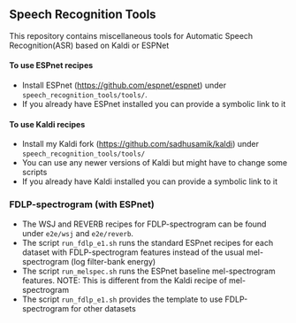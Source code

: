 ## Speech Recognition Tools

This repository contains miscellaneous tools for Automatic Speech Recognition(ASR) based on Kaldi or ESPNet

#### To use ESPnet recipes
* Install ESPnet (https://github.com/espnet/espnet) under `speech_recognition_tools/tools/`.
* If you already have ESPnet installed you can provide a symbolic link to it
  
#### To use Kaldi recipes
* Install my Kaldi fork (https://github.com/sadhusamik/kaldi) under `speech_recognition_tools/tools/`
* You can use any newer versions of Kaldi but might have to change some scripts
* If you already have Kaldi installed you can provide a symbolic link to it

### FDLP-spectrogram (with ESPnet)
* The WSJ and REVERB recipes for FDLP-spectrogram can be found under `e2e/wsj` and `e2e/reverb`. 
* The script `run_fdlp_e1.sh` runs the standard ESPnet recipes for each dataset with FDLP-spectrogram features instead of the usual mel-spectrogram (log filter-bank energy)
* The script `run_melspec.sh` runs the ESPnet baseline mel-spectrogram features. NOTE: This is different from the Kaldi recipe of mel-spectrogram 
* The script `run_fdlp_e1.sh` provides the template to use FDLP-spectrogram for other datasets 